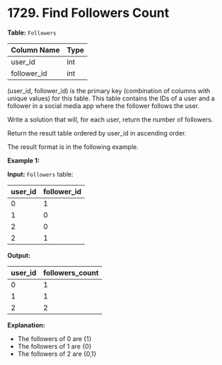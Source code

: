 # 1729. Find Followers Count

**Table:** `Followers`

| Column Name | Type |
| ----------- | ---- |
| user_id     | int  |
| follower_id | int  |

(user_id, follower_id) is the primary key (combination of columns with unique values) for this table.
This table contains the IDs of a user and a follower in a social media app where the follower follows the user.

Write a solution that will, for each user, return the number of followers.

Return the result table ordered by user_id in ascending order.

The result format is in the following example.

**Example 1:**

**Input:**
`Followers` table:

| user_id | follower_id |
| ------- | ----------- |
| 0       | 1           |
| 1       | 0           |
| 2       | 0           |
| 2       | 1           |

**Output:**

| user_id | followers_count |
| ------- | --------------- |
| 0       | 1               |
| 1       | 1               |
| 2       | 2               |

**Explanation:**

- The followers of 0 are {1}
- The followers of 1 are {0}
- The followers of 2 are {0,1}
